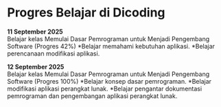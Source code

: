 # Progres Belajar di Dicoding

**11 September 2025**<br>
Belajar kelas Memulai Dasar Pemrograman untuk Menjadi Pengembang Software (Progres 42%)
*Belajar memahami kebutuhan aplikasi.
*Belajar perencanaan modifikasi aplikasi. 

**12 September 2025**<br>
Belajar kelas Memulai Dasar Pemrograman untuk Menjadi Pengembang Software (Progres 100%)
*Belajar konsep dasar pemrograman.
*Belajar modifikasi aplikasi perangkat lunak.
*Belajar pengantar dokumentasi pemrograman dan pengembangan aplikasi perangkat lunak.
